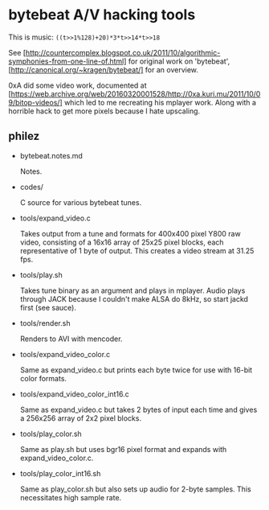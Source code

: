 bytebeat A/V hacking tools
==========================

This is music:
`((t>>1%128)+20)*3*t>>14*t>>18`

See
[http://countercomplex.blogspot.co.uk/2011/10/algorithmic-symphonies-from-one-line-of.html]
for original work on 'bytebeat',
[http://canonical.org/~kragen/bytebeat/]
for an overview.

0xA did some video work, documented at
[https://web.archive.org/web/20160320001528/http://0xa.kuri.mu/2011/10/09/bitop-videos/]
which led to me recreating his mplayer work. Along with a horrible hack to get 
more pixels because I hate upscaling.


philez
------

 * bytebeat.notes.md

   Notes.

 * codes/

   C source for various bytebeat tunes.

 * tools/expand_video.c

   Takes output from a tune and formats for 400x400 pixel Y800 raw video, 
   consisting of a 16x16 array of 25x25 pixel blocks, each representative of 
   1 byte of output. This creates a video stream at 31.25 fps.

 * tools/play.sh

   Takes tune binary as an argument and plays in mplayer. Audio plays through 
   JACK because I couldn't make ALSA do 8kHz, so start jackd first (see sauce).

 * tools/render.sh

   Renders to AVI with mencoder.

 * tools/expand_video_color.c

   Same as expand_video.c but prints each byte twice for use with 16-bit color 
   formats.

 * tools/expand_video_color_int16.c

   Same as expand_video.c but takes 2 bytes of input each time and gives a 
   256x256 array of 2x2 pixel blocks.

 * tools/play_color.sh

   Same as play.sh but uses bgr16 pixel format and expands with 
   expand_video_color.c.

 * tools/play_color_int16.sh

   Same as play_color.sh but also sets up audio for 2-byte samples. This 
   necessitates high sample rate.
